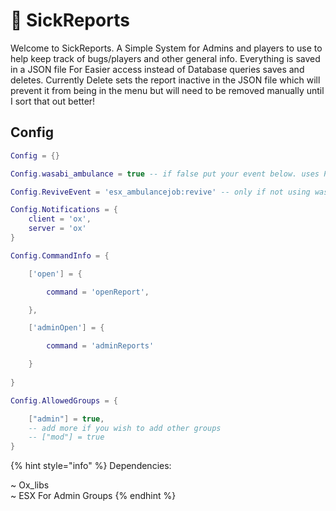 # 📄 SickReports

Welcome to SickReports. A Simple System for Admins and players to use to help keep track of bugs/players and other general info. Everything is saved in a JSON file For Easier access instead of Database queries saves and deletes. Currently Delete sets the report inactive in the JSON file which will prevent it from being in the menu but will need to be removed manually until I sort that out better!



## Config

```lua
Config = {}

Config.wasabi_ambulance = true -- if false put your event below. uses Player.source for WHO to revive

Config.ReviveEvent = 'esx_ambulancejob:revive' -- only if not using wasabi_ambulance!

Config.Notifications = {
    client = 'ox',
    server = 'ox'
}

Config.CommandInfo = {

    ['open'] = {

        command = 'openReport',

    },

    ['adminOpen'] = {

        command = 'adminReports'

    }
    
}

Config.AllowedGroups = {

    ["admin"] = true,
    -- add more if you wish to add other groups
    -- ["mod"] = true
}
```

{% hint style="info" %}
Dependencies:

\~ Ox\_libs\
\~ ESX For Admin Groups
{% endhint %}

